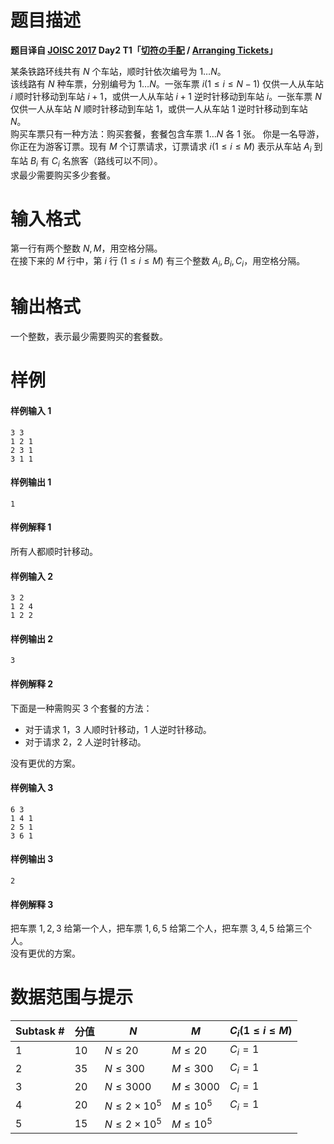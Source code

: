 
# 题目描述

**题目译自 [JOISC 2017](https://www.ioi-jp.org/camp/2017/2017-sp-tasks/index.html) Day2 T1「[切符の手配](https://www.ioi-jp.org/camp/2017/2017-sp-tasks/2017-sp-d2.pdf) / [Arranging Tickets](https://www.ioi-jp.org/camp/2017/2017-sp-tasks/2017-sp-d2-en.pdf)」**

某条铁路环线共有 $N$ 个车站，顺时针依次编号为 $1\ldots N$。  
该线路有 $N$ 种车票，分别编号为 $1\ldots N$。一张车票 $i(1\le i\le N-1)$ 仅供一人从车站 $i$ 顺时针移动到车站 $i+1$，或供一人从车站 $i+1$ 逆时针移动到车站 $i$。一张车票 $N$ 仅供一人从车站 $N$ 顺时针移动到车站 $1$，或供一人从车站 $1$ 逆时针移动到车站 $N$。  
购买车票只有一种方法：购买套餐，套餐包含车票 $1\ldots N$ 各 $1$ 张。
你是一名导游，你正在为游客订票。现有 $M$ 个订票请求，订票请求 $i(1\le i\le M)$ 表示从车站 $A_i$ 到车站 $B_i$ 有 $C_i$ 名旅客（路线可以不同）。  
求最少需要购买多少套餐。

# 输入格式

第一行有两个整数 $N,M$，用空格分隔。  
在接下来的 $M$ 行中，第 $i$ 行 $(1\le i\le M)$ 有三个整数 $A_i,B_i,C_i$，用空格分隔。

# 输出格式

一个整数，表示最少需要购买的套餐数。

# 样例

#### 样例输入 1
```plain
3 3
1 2 1
2 3 1
3 1 1
```

#### 样例输出 1
```plain
1
```

#### 样例解释 1
所有人都顺时针移动。

#### 样例输入 2
```plain
3 2
1 2 4
1 2 2
```

#### 样例输出 2
```plain
3
```

#### 样例解释 2
下面是一种需购买 $3$ 个套餐的方法：
- 对于请求 $1$，$3$ 人顺时针移动，$1$ 人逆时针移动。
- 对于请求 $2$，$2$ 人逆时针移动。

没有更优的方案。

#### 样例输入 3
```plain
6 3
1 4 1
2 5 1
3 6 1
```

#### 样例输出 3
```plain
2
```

#### 样例解释 3
把车票 $1,2,3$ 给第一个人，把车票 $1,6,5$ 给第二个人，把车票 $3,4,5$ 给第三个人。  
没有更优的方案。

# 数据范围与提示

|Subtask #|分值|$N$|$M$|$C_i(1\le i\le M)$|
|-|-|-|-|-|
|1|10|$N\le 20$|$M\le 20$|$C_i=1$|
|2|35|$N\le 300$|$M\le 300$|$C_i=1$|
|3|20|$N\le 3000$|$M\le 3000$|$C_i=1$|
|4|20|$N\le 2\times 10^5$|$M\le 10^5$|$C_i=1$|
|5|15|$N\le 2\times 10^5$|$M\le 10^5$||

